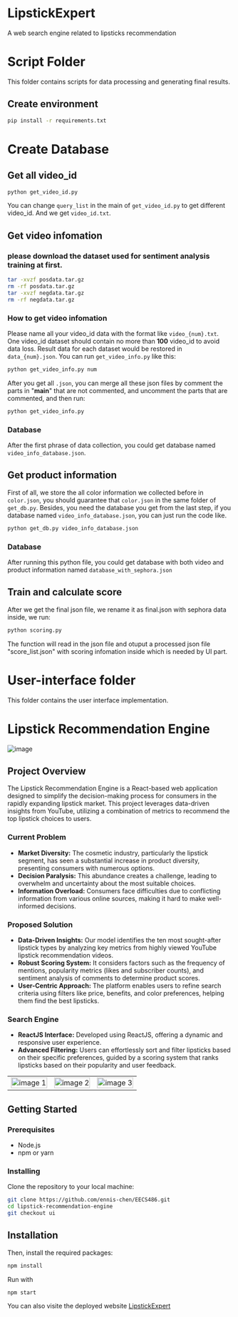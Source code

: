 # LipstickExpert
A web search engine related to lipsticks recommendation

# Script Folder
This folder contains scripts for data processing and generating final results.

## Create environment
```bash
pip install -r requirements.txt
```


# Create Database
## Get all video_id
```bash
python get_video_id.py
```
You can change `query_list` in the main of `get_video_id.py` to get different video_id. And we get `video_id.txt`.


## Get video infomation
### please download the dataset used for sentiment analysis training at first.
```bash
tar -xvzf posdata.tar.gz
rm -rf posdata.tar.gz
tar -xvzf negdata.tar.gz
rm -rf negdata.tar.gz
```

### How to get video infomation
Please name all your video_id data with the format like  `video_{num}.txt`. One video_id dataset should contain no more than **100** video_id to avoid data loss. Result data for each dataset would be restored in `data_{num}.json`.
You can run `get_video_info.py` like this:
```bash
python get_video_info.py num
```
After you get all `.json`, you can merge all these json files by comment the parts in "__main__" that are not commented, and uncomment the parts that are commented, and then run:
```bash
python get_video_info.py
```

### Database
After the first phrase of data collection, you could get database named `video_info_database.json`.

## Get product information
First of all, we store the all color information we collected before in `color.json`, you should guarantee that `color.json` in the same folder of `get_db.py`. Besides, you need the database you get from the last step, if you database named `video_info_database.json`, you can just run the code like.
```bash
python get_db.py video_info_database.json
```
### Database
After running this python file, you could get database with both video and product information named `database_with_sephora.json`

## Train and calculate score
After we get the final json file, we rename it as final.json with sephora data inside, we run:
```bash
python scoring.py
```
The function will read in the json file and otuput a processed json file "score_list.json" with scoring infomation inside which is needed by UI part.

# User-interface folder
This folder contains the user interface implementation.
# Lipstick Recommendation Engine
![image](https://github.com/ennis-chen/EECS486/assets/113436234/ba132fee-cf15-42d6-9c73-052a9e8c440c)

## Project Overview

The Lipstick Recommendation Engine is a React-based web application designed to simplify the decision-making process for consumers in the rapidly expanding lipstick market. This project leverages data-driven insights from YouTube, utilizing a combination of metrics to recommend the top lipstick choices to users.

### Current Problem

- **Market Diversity:** The cosmetic industry, particularly the lipstick segment, has seen a substantial increase in product diversity, presenting consumers with numerous options.
- **Decision Paralysis:** This abundance creates a challenge, leading to overwhelm and uncertainty about the most suitable choices.
- **Information Overload:** Consumers face difficulties due to conflicting information from various online sources, making it hard to make well-informed decisions.

### Proposed Solution

- **Data-Driven Insights:** Our model identifies the ten most sought-after lipstick types by analyzing key metrics from highly viewed YouTube lipstick recommendation videos.
- **Robust Scoring System:** It considers factors such as the frequency of mentions, popularity metrics (likes and subscriber counts), and sentiment analysis of comments to determine product scores.
- **User-Centric Approach:** The platform enables users to refine search criteria using filters like price, benefits, and color preferences, helping them find the best lipsticks.

### Search Engine

- **ReactJS Interface:** Developed using ReactJS, offering a dynamic and responsive user experience.
- **Advanced Filtering:** Users can effortlessly sort and filter lipsticks based on their specific preferences, guided by a scoring system that ranks lipsticks based on their popularity and user feedback.
<table>
  <tr>
    <td>
      <img src="https://github.com/ennis-chen/EECS486/assets/113436234/6ecae488-724c-4a39-9d03-d5102fa4c98f" alt="image 1" style="width: 100%;">
    </td>
    <td>
      <img src="https://github.com/ennis-chen/EECS486/assets/113436234/29c281b2-2ff3-4279-ba62-7e7dc3d420ca" alt="image 2" style="width: 100%;">
    </td>
    <td>
      <img src="https://github.com/ennis-chen/EECS486/assets/113436234/7587547b-ff74-4ef2-b95e-9eae64b574fd" alt="image 3" style="width: 100%;">
    </td>
  </tr>
</table>




## Getting Started

### Prerequisites

- Node.js
- npm or yarn

### Installing

Clone the repository to your local machine:

```bash
git clone https://github.com/ennis-chen/EECS486.git
cd lipstick-recommendation-engine
git checkout ui
```


## Installation

Then, install the required packages:

```bash
npm install
```

Run with
```bash
npm start
```

You can also visite the deployed website [LipstickExpert](https://lipstickexpert.netlify.app/)

